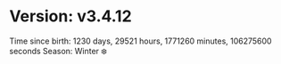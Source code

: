 # Version: v3.4.12
Time since birth: 1230 days, 29521 hours, 1771260 minutes, 106275600 seconds
Season: Winter ❄️

